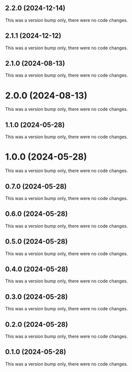 ## 2.2.0 (2024-12-14)

This was a version bump only, there were no code changes.

## 2.1.1 (2024-12-12)

This was a version bump only, there were no code changes.

## 2.1.0 (2024-08-13)

This was a version bump only, there were no code changes.

# 2.0.0 (2024-08-13)

This was a version bump only, there were no code changes.

## 1.1.0 (2024-05-28)

This was a version bump only, there were no code changes.

# 1.0.0 (2024-05-28)

This was a version bump only, there were no code changes.

## 0.7.0 (2024-05-28)

This was a version bump only, there were no code changes.

## 0.6.0 (2024-05-28)

This was a version bump only, there were no code changes.

## 0.5.0 (2024-05-28)

This was a version bump only, there were no code changes.

## 0.4.0 (2024-05-28)

This was a version bump only, there were no code changes.

## 0.3.0 (2024-05-28)

This was a version bump only, there were no code changes.

## 0.2.0 (2024-05-28)

This was a version bump only, there were no code changes.

## 0.1.0 (2024-05-28)

This was a version bump only, there were no code changes.
